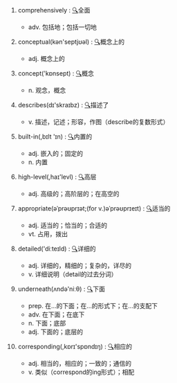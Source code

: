 1. comprehensively :  <a target='_blank' rel='nofollow noopener noreferrer' href='http://www.youdao.com/w/comprehensively'>🔍</a>全面
    - adv. 包括地；包括一切地

2. conceptual(kən'septjʊəl) :  <a target='_blank' rel='nofollow noopener noreferrer' href='http://www.youdao.com/w/conceptual'>🔍</a>概念上的
    - adj. 概念上的

3. concept('kɒnsept) :  <a target='_blank' rel='nofollow noopener noreferrer' href='http://www.youdao.com/w/concept'>🔍</a>概念
    - n. 观念，概念

4. describes(dɪ'skraɪbz) :  <a target='_blank' rel='nofollow noopener noreferrer' href='http://www.youdao.com/w/describes'>🔍</a>描述了
    - v. 描述，记述；形容，作图（describe的复数形式）

5. built-in(,bɪlt 'ɪn) :  <a target='_blank' rel='nofollow noopener noreferrer' href='http://www.youdao.com/w/built-in'>🔍</a>内置的
    - adj. 嵌入的；固定的
    - n. 内置

6. high-level(,haɪ'levl) :  <a target='_blank' rel='nofollow noopener noreferrer' href='http://www.youdao.com/w/high-level'>🔍</a>高层
    - adj. 高级的；高阶层的；在高空的

7. appropriate(əˈprəʊprɪət;(for v.)əˈprəʊprɪeɪt) :  <a target='_blank' rel='nofollow noopener noreferrer' href='http://www.youdao.com/w/appropriate'>🔍</a>适当的
    - adj. 适当的；恰当的；合适的
    - vt. 占用，拨出

8. detailed('diːteɪld) :  <a target='_blank' rel='nofollow noopener noreferrer' href='http://www.youdao.com/w/detailed'>🔍</a>详细的
    - adj. 详细的，精细的；复杂的，详尽的
    - v. 详细说明（detail的过去分词）

9. underneath(ʌndə'niːθ) :  <a target='_blank' rel='nofollow noopener noreferrer' href='http://www.youdao.com/w/underneath'>🔍</a>下面
    - prep. 在…的下面；在…的形式下；在…的支配下
    - adv. 在下面；在底下
    - n. 下面；底部
    - adj. 下面的；底层的

10. corresponding(,kɒrɪ'spɒndɪŋ) :  <a target='_blank' rel='nofollow noopener noreferrer' href='http://www.youdao.com/w/corresponding'>🔍</a>相应的
    - adj. 相当的，相应的；一致的；通信的
    - v. 类似（correspond的ing形式）；相配
